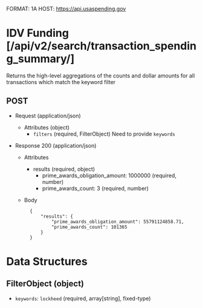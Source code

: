 FORMAT: 1A
HOST: https://api.usaspending.gov

# IDV Funding [/api/v2/search/transaction_spending_summary/]

Returns the high-level aggregations of the counts and dollar amounts for all transactions which match the keyword filter

## POST

+ Request (application/json)
    + Attributes (object)
        + `filters` (required, FilterObject)
            Need to provide `keywords`

+ Response 200 (application/json)
    + Attributes
        + results (required, object)
            - prime_awards_obligation_amount: 1000000 (required, number)
            - prime_awards_count: 3 (required, number)

    + Body

            {
                "results": {
                    "prime_awards_obligation_amount": 55791124858.71,
                    "prime_awards_count": 101365
                }
            }

# Data Structures

## FilterObject (object)
+ `keywords`: `lockheed` (required, array[string], fixed-type)